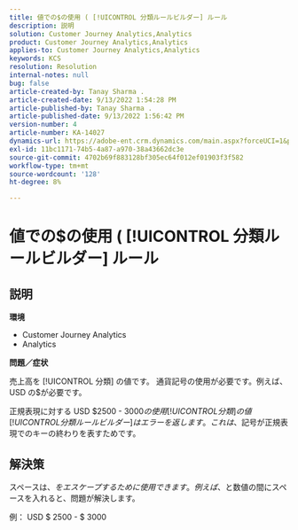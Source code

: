 ```yaml
---
title: 値での$の使用 ( [!UICONTROL 分類ルールビルダー] ルール
description: 説明
solution: Customer Journey Analytics,Analytics
product: Customer Journey Analytics,Analytics
applies-to: Customer Journey Analytics,Analytics
keywords: KCS
resolution: Resolution
internal-notes: null
bug: false
article-created-by: Tanay Sharma .
article-created-date: 9/13/2022 1:54:28 PM
article-published-by: Tanay Sharma .
article-published-date: 9/13/2022 1:56:42 PM
version-number: 4
article-number: KA-14027
dynamics-url: https://adobe-ent.crm.dynamics.com/main.aspx?forceUCI=1&pagetype=entityrecord&etn=knowledgearticle&id=789a4d90-6b33-ed11-9db1-002248086735
exl-id: 11bc1171-74b5-4a87-a970-38a43662dc3e
source-git-commit: 4702b69f883128bf305ec64f012ef01903f3f582
workflow-type: tm+mt
source-wordcount: '128'
ht-degree: 8%

---
```


# 値での$の使用 ( [!UICONTROL 分類ルールビルダー] ルール

## 説明


<b>環境</b>

- Customer Journey Analytics
- Analytics




<b>問題／症状</b>

売上高を [!UICONTROL 分類] の値です。 通貨記号の使用が必要です。例えば、USD の$が必要です。



正規表現に対する USD $2500 - $3000 の使用 [!UICONTROL 分類] の値 [!UICONTROL 分類ルールビルダー] はエラーを返します。 これは、$記号が正規表現でのキーの終わりを表すためです。


## 解決策


スペースは、$をエスケープするために使用できます。 例えば、$と数値の間にスペースを入れると、問題が解決します。

例： USD $ 2500 - $ 3000
